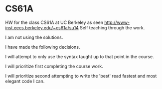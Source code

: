 CS61A
=====

HW for the class CS61A at UC Berkeley as seen http://www-inst.eecs.berkeley.edu/~cs61a/su14
Self teaching through the work.

I am not using the solutions.

I have made the following decisions.

I will attempt to only use the syntax taught up to that point in the course.

I will prioritize first completing the course work.

I will prioritize second attempting to write the 'best' read fastest and most elegant code I can.
